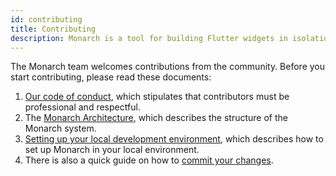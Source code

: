 ```yaml
---
id: contributing
title: Contributing
description: Monarch is a tool for building Flutter widgets in isolation. It makes it easy to build, test and debug complex UIs.
---
```


<!--GOTCHA: the content of this page should match CONTRIBUTING.md in the monarch repo-->

The Monarch team welcomes contributions from the community. Before you start contributing,
please read these documents:

1. [Our code of conduct](https://github.com/Dropsource/monarch/blob/main/CODE_OF_CONDUCT.md), which stipulates that contributors must be professional and respectful.
2. The [Monarch Architecture](https://github.com/Dropsource/monarch/wiki/Monarch-Architecture), which describes the structure of the Monarch system.
3. [Setting up your local development environment](https://github.com/Dropsource/monarch/wiki/Setting-up-your-local-development-environment), which describes how to set up Monarch in your local environment.
4. There is also a quick guide on how to [commit your changes](https://github.com/Dropsource/monarch/wiki/Commit-your-changes).
